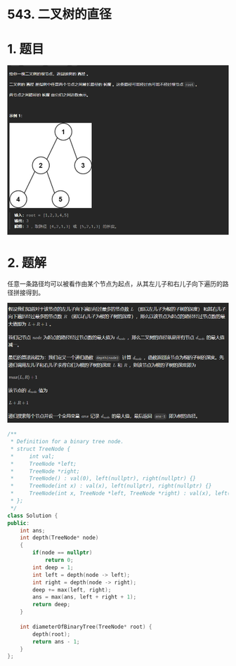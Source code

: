 # 543. 二叉树的直径

# 1. 题目

![](image/image_JF_xWjwITe.png)

# 2. 题解

任意一条路径均可以被看作由某个节点为起点，从其左儿子和右儿子向下遍历的路径拼接得到。

![](image/image_yOLzhKhJa-.png)

```c++
/**
 * Definition for a binary tree node.
 * struct TreeNode {
 *     int val;
 *     TreeNode *left;
 *     TreeNode *right;
 *     TreeNode() : val(0), left(nullptr), right(nullptr) {}
 *     TreeNode(int x) : val(x), left(nullptr), right(nullptr) {}
 *     TreeNode(int x, TreeNode *left, TreeNode *right) : val(x), left(left), right(right) {}
 * };
 */
class Solution {
public:
    int ans;
    int depth(TreeNode* node)
    {
        if(node == nullptr)
            return 0;
        int deep = 1;
        int left = depth(node -> left);
        int right = depth(node -> right);
        deep += max(left, right);
        ans = max(ans, left + right + 1);
        return deep;
    }

    int diameterOfBinaryTree(TreeNode* root) {
        depth(root);
        return ans - 1;
    }
};
```
